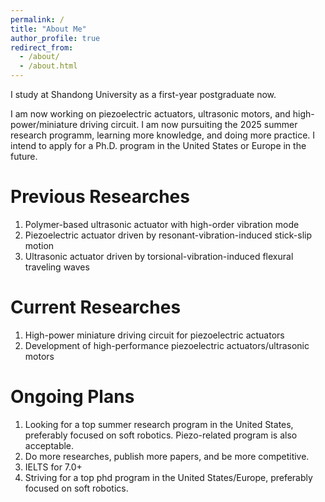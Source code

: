 ```yaml
---
permalink: /
title: "About Me"
author_profile: true
redirect_from: 
  - /about/
  - /about.html
---
```


I study at Shandong University as a first-year postgraduate now.

I am now working on piezoelectric actuators, ultrasonic motors, and high-power/miniature driving circuit. I am now pursuiting the 2025 summer research programm, learning more knowledge, and doing more practice.  I intend to apply for a Ph.D. program in the United States or Europe in the future.

Previous Researches
======
1. Polymer-based ultrasonic actuator with high-order vibration mode
2. Piezoelectric actuator driven by resonant-vibration-induced stick-slip motion
3. Ultrasonic actuator driven by torsional-vibration-induced flexural traveling waves

Current Researches
======
1. High-power miniature driving circuit for piezoelectric actuators
2. Development of high-performance piezoelectric actuators/ultrasonic motors

Ongoing Plans
======
1. Looking for a top summer research program in the United States, preferably focused on soft robotics. Piezo-related program is also acceptable.
2. Do more researches, publish more papers, and be more competitive.
3. IELTS for 7.0+
4. Striving for a top phd program in the United States/Europe, preferably focused on soft robotics.
